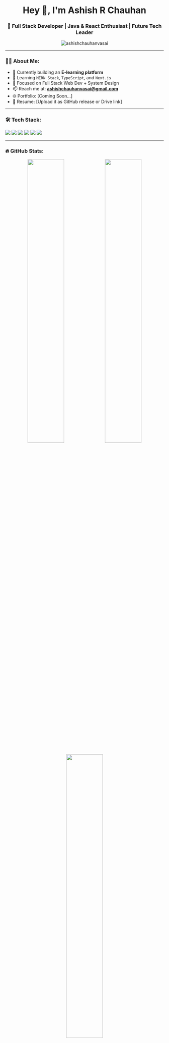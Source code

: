 <h1 align="center">Hey 👋, I'm Ashish R Chauhan</h1>
<h3 align="center">🌟 Full Stack Developer | Java & React Enthusiast | Future Tech Leader</h3>

<p align="center">
  <img src="https://komarev.com/ghpvc/?username=ashishchauhanvasai&label=Profile%20views&color=0e75b6&style=flat" alt="ashishchauhanvasai" />
</p>

---

### 🧑‍💻 About Me:

- 🔭 Currently building an **E-learning platform**
- 🌱 Learning `MERN Stack`, `TypeScript`, and `Next.js`
- 🧠 Focused on Full Stack Web Dev + System Design
- 📫 Reach me at: **ashishchauhanvasai@gmail.com**
- 🌐 Portfolio: [Coming Soon...]
- 🧾 Resume: [Upload it as GitHub release or Drive link]

---

### 🛠️ Tech Stack:
<p align="left">
  <img src="https://img.shields.io/badge/Java-ED8B00?style=for-the-badge&logo=java&logoColor=white"/>
  <img src="https://img.shields.io/badge/React-20232A?style=for-the-badge&logo=react&logoColor=61DAFB"/>
  <img src="https://img.shields.io/badge/Node.js-339933?style=for-the-badge&logo=node.js&logoColor=white"/>
  <img src="https://img.shields.io/badge/MongoDB-4EA94B?style=for-the-badge&logo=mongodb&logoColor=white"/>
  <img src="https://img.shields.io/badge/Bootstrap-563D7C?style=for-the-badge&logo=bootstrap&logoColor=white"/>
  <img src="https://img.shields.io/badge/Git-F05032?style=for-the-badge&logo=git&logoColor=white"/>
</p>

---

### 🔥 GitHub Stats:

<p align="center">
  <img width="48%" src="https://github-readme-stats.vercel.app/api?username=ashishchauhanvasai&show_icons=true&theme=radical" />
  <img width="48%" src="https://github-readme-streak-stats.herokuapp.com/?user=ashishchauhanvasai&theme=radical" />
</p>

<p align="center">
  <img width="48%" src="https://github-readme-stats.vercel.app/api/top-langs/?username=ashishchauhanvasai&layout=compact&theme=radical" />
</p>

---

### 📌 Featured Projects:

Here are a few cool projects I’ve worked on:

- 🚀 [Urban Company Clone](https://github.com/ashishchauhanvasai/Urban-Company-Clone)
- 📊 [Employee Details App (React)](https://github.com/ashishchauhanvasai/Employee-Details-Using-React)
- 🛒 [Product Card Using React + Bootstrap](https://github.com/ashishchauhanvasai/Product-Card-using-React-and-Bootstrap)

---

### 📱 Connect with me:
<p>
  <a href="https://www.linkedin.com/in/ashishchauhanvasai"><img src="https://img.shields.io/badge/LinkedIn-blue?style=for-the-badge&logo=linkedin" /></a>
  <a href="mailto:ashishchauhanvasai@gmail.com"><img src="https://img.shields.io/badge/Gmail-D14836?style=for-the-badge&logo=gmail&logoColor=white"/></a>
  <a href="https://github.com/ashishchauhanvasai"><img src="https://img.shields.io/badge/GitHub-100000?style=for-the-badge&logo=github&logoColor=white"/></a>
</p>
